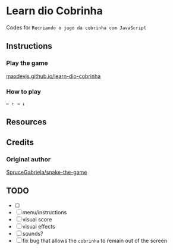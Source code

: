 # Learn dio Cobrinha

Codes for `Recriando o jogo da cobrinha com JavaScript`

## Instructions

### Play the game

[maxdevjs.github.io/learn-dio-cobrinha](https://maxdevjs.github.io/learn-dio-cobrinha/)

### How to play

`← ↑ → ↓`

## Resources

## Credits

### Original author

[SpruceGabriela/snake-the-game](https://github.com/SpruceGabriela/snake-the-game)

## TODO

- [ ]
- [ ] menu/instructions
- [ ] visual score
- [ ] visual effects
- [ ] sounds?
- [ ] fix bug that allows the `cobrinha` to remain out of the screen
